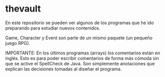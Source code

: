 # thevault

En este repositorio se pueden ver algunos de los programas que he ido preparando para estudiar nuevos contenidos.

Game, Character y Event son parte de un mismo paquete (un pequeño juego RPG).

IMPORTANTE: 
En los últimos programas (arrays) los comentarios están en inglés. 
Esto es para poder escribir comentarios de forma más cómoda sin que se active el SpellCheck de Java.
Son simplemente anotaciones que explican las decisiones tomadas al diseñar el programa.
